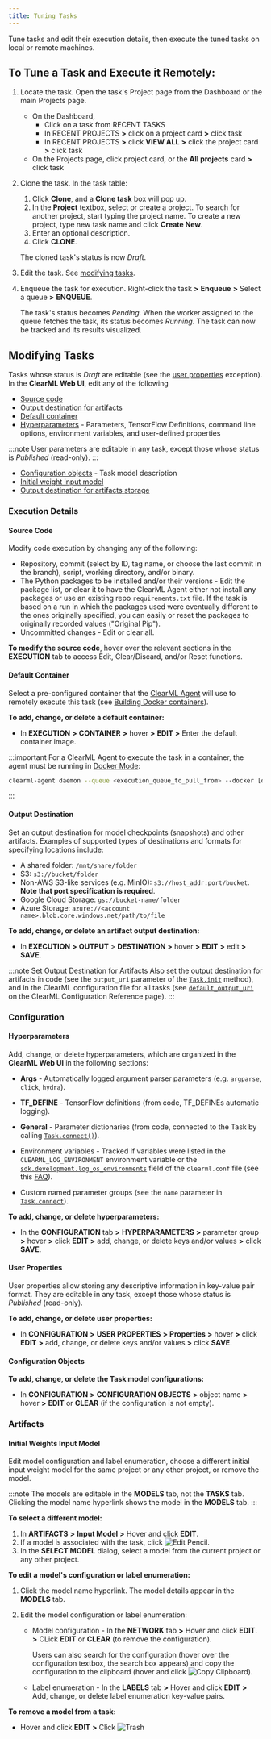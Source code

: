 ```yaml
---
title: Tuning Tasks
---
```


Tune tasks and edit their execution details, then execute the tuned tasks on local or remote machines.

## To Tune a Task and Execute it Remotely:

1. Locate the task. Open the task's Project page from the Dashboard or the main Projects page.

    * On the Dashboard,
      * Click on a task from RECENT TASKS
      * In RECENT PROJECTS **>** click on a project card **>** click task
      * In RECENT PROJECTS **>** click **VIEW ALL** **>** click the project card **>** click task
    * On the Projects page, click project card, or the **All projects** card **>** click task

1. Clone the task. In the task table:

    1. Click **Clone**, and a **Clone task** box will pop up.
    1. In the **Project** textbox, select or create a project. To search for another project, start typing the project name.
       To create a new project, type new task name and click **Create New**.
    1. Enter an optional description.
    1. Click **CLONE**.

    The cloned task's status is now *Draft*.

1. Edit the task. See [modifying tasks](#modifying-tasks).

1. Enqueue the task for execution. Right-click the task **>** **Enqueue** **>** Select a queue **>**
   **ENQUEUE**.

    The task's status becomes *Pending*. When the worker assigned to the queue fetches the task, its
   status becomes *Running*. The task can now be tracked and its results visualized.

## Modifying Tasks

Tasks whose status is *Draft* are editable (see the [user properties](#user-properties) exception). In the **ClearML
Web UI**, edit any of the following

* [Source code](#source-code)
* [Output destination for artifacts](#output-destination)
* [Default container](#default-container)
* [Hyperparameters](#hyperparameters) - Parameters, TensorFlow Definitions, command line options, environment variables, and user-defined properties

:::note
User parameters are editable in any task, except those whose status is *Published* (read-only).
:::

* [Configuration objects](#configuration-objects) - Task model description
* [Initial weight input model](#initial-weights-input-model)
* [Output destination for artifacts storage](#output-destination)

### Execution Details



#### Source Code

Modify code execution by changing any of the following:

* Repository, commit (select by ID, tag name, or choose the last commit in the branch), script, working directory, 
and/or binary.
* The Python packages to be installed and/or their versions - Edit the package list, or clear it to have the ClearML 
Agent either not install any packages or use an existing repo `requirements.txt` file. If the task is based on a 
run in which the packages used were eventually different to the ones originally specified, you can easily or reset the 
packages to originally recorded values ("Original Pip").
* Uncommitted changes - Edit or clear all.

**To modify the source code**, hover over the relevant sections in the **EXECUTION** tab to access Edit, Clear/Discard, 
and/or Reset functions.



#### Default Container
Select a pre-configured container that the [ClearML Agent](../clearml_agent.md) will use to remotely execute this task (see [Building Docker containers](../clearml_agent/clearml_agent_docker.md)).

**To add, change, or delete a default container:**

* In **EXECUTION** **>** **CONTAINER** **>** hover **>** **EDIT** **>**
  Enter the default container image.

:::important 
For a ClearML Agent to execute the task in a container, the agent must be running in 
[Docker Mode](../clearml_agent/clearml_agent_execution_env.md#docker-mode):

```bash
clearml-agent daemon --queue <execution_queue_to_pull_from> --docker [optional default container image to use]
```

:::

#### Output Destination

Set an output destination for model checkpoints (snapshots) and other artifacts. Examples of supported types of destinations
and formats for specifying locations include:

* A shared folder: `/mnt/share/folder`
* S3: `s3://bucket/folder`
* Non-AWS S3-like services (e.g. MinIO): `s3://host_addr:port/bucket`. **Note that port specification is required**. 
* Google Cloud Storage: `gs://bucket-name/folder`
* Azure Storage: `azure://<account name>.blob.core.windows.net/path/to/file`

**To add, change, or delete an artifact output destination:**

* In **EXECUTION** **>** **OUTPUT** > **DESTINATION** **>** hover **>** **EDIT** **>** edit **>** **SAVE**.


:::note Set Output Destination for Artifacts
Also set the output destination for artifacts in code (see the `output_uri` parameter of the
[`Task.init`](../references/sdk/task.md#taskinit)
method), and in the ClearML configuration file 
for all tasks (see [`default_output_uri`](../configs/clearml_conf.md#config_default_output_uri)
on the ClearML Configuration Reference page).
:::

### Configuration



#### Hyperparameters

Add, change, or delete hyperparameters, which are organized in the **ClearML Web UI** in the following sections:

* **Args** - Automatically logged argument parser parameters (e.g. `argparse`, `click`, `hydra`).

* **TF_DEFINE** - TensorFlow definitions (from code, TF_DEFINEs automatic logging).

* **General** - Parameter dictionaries (from code, connected to the Task by calling [`Task.connect()`](../references/sdk/task.md#connect)).

* Environment variables - Tracked if variables were listed in the `CLEARML_LOG_ENVIRONMENT` environment variable 
or the [`sdk.development.log_os_environments`](../configs/clearml_conf.md#log_env_var) field of the `clearml.conf` file (see this [FAQ](../faq.md#track-env-vars)).

* Custom named parameter groups (see the `name` parameter in [`Task.connect`](../references/sdk/task.md#connect)).

**To add, change, or delete hyperparameters:**

* In the **CONFIGURATION** tab **>** **HYPERPARAMETERS** **>** parameter group **>** hover **>** click **EDIT** **>** add, change,
  or delete keys and/or values **>** click **SAVE**.



#### User Properties

User properties allow storing any descriptive information in key-value pair format. They are editable in any task,
except those whose status is *Published* (read-only).

**To add, change, or delete user properties:**

* In **CONFIGURATION** **>** **USER PROPERTIES** **>** **Properties** **>** hover **>** click **EDIT** **>** add, change, or delete
  keys and/or values **>** click **SAVE**.



#### Configuration Objects

**To add, change, or delete the Task model configurations:**

* In **CONFIGURATION** **>** **CONFIGURATION OBJECTS** **>** object name **>** hover **>** **EDIT** or **CLEAR** (if the
  configuration is not empty).

### Artifacts

#### Initial Weights Input Model

Edit model configuration and label enumeration, choose a different initial input weight model for the same project or any
other project, or remove the model.

:::note
The models are editable in the **MODELS** tab, not the **TASKS** tab. Clicking the model name hyperlink shows the
model in the **MODELS** tab.
:::

**To select a different model:**

1. In **ARTIFACTS** **>** **Input Model** **>** Hover and click **EDIT**.
1. If a model is associated with the task, click <img src="/docs/latest/icons/ico-edit.svg" alt="Edit Pencil" className="icon size-md" />.
1. In the **SELECT MODEL** dialog, select a model from the current project or any other project.

**To edit a model's configuration or label enumeration:**

1. Click the model name hyperlink. The model details appear in the **MODELS** tab.
1. Edit the model configuration or label enumeration:

    * Model configuration - In the **NETWORK** tab **>** Hover and click **EDIT**. **>** CLick **EDIT** or **CLEAR** (to
      remove the configuration).

       Users can also search for the configuration (hover over the configuration textbox, the search box appears) and copy the
      configuration to the clipboard (hover and click <img src="/docs/latest/icons/ico-copy-to-clipboard.svg" alt="Copy Clipboard" className="icon size-md" />).

    * Label enumeration - In the **LABELS** tab **>** Hover and click **EDIT** **>** Add, change, or delete label
      enumeration key-value pairs.

**To remove a model from a task:**

* Hover and click **EDIT** **>** Click <img src="/docs/latest/icons/ico-trash.svg" alt="Trash" className="icon size-md" />
